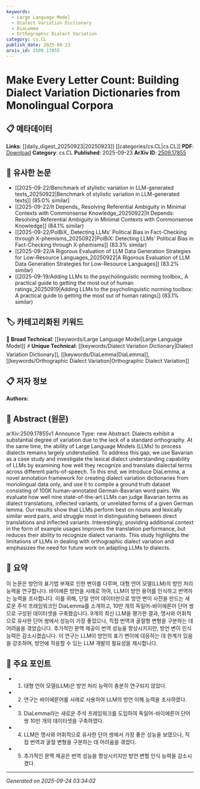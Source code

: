 ```yaml
---
keywords:
  - Large Language Model
  - Dialect Variation Dictionary
  - DiaLemma
  - Orthographic Dialect Variation
category: cs.CL
publish_date: 2025-09-23
arxiv_id: 2509.17855
---
```


<!-- KEYWORD_LINKING_METADATA:
{
  "processed_timestamp": "2025-09-24T03:34:02.621244",
  "vocabulary_version": "1.0",
  "selected_keywords": [
    "Large Language Model",
    "Dialect Variation Dictionary",
    "DiaLemma",
    "Orthographic Dialect Variation"
  ],
  "rejected_keywords": [],
  "similarity_scores": {
    "Large Language Model": 0.85,
    "Dialect Variation Dictionary": 0.7,
    "DiaLemma": 0.75,
    "Orthographic Dialect Variation": 0.65
  },
  "extraction_method": "AI_prompt_based",
  "budget_applied": true,
  "candidates_json": {
    "candidates": [
      {
        "surface": "Large Language Models",
        "canonical": "Large Language Model",
        "aliases": [
          "LLM",
          "Language Models"
        ],
        "category": "broad_technical",
        "rationale": "Central to the study, linking to broader discussions on language model capabilities.",
        "novelty_score": 0.3,
        "connectivity_score": 0.9,
        "specificity_score": 0.6,
        "link_intent_score": 0.85
      },
      {
        "surface": "Dialect Variation Dictionaries",
        "canonical": "Dialect Variation Dictionary",
        "aliases": [
          "Dialect Dictionaries"
        ],
        "category": "unique_technical",
        "rationale": "Introduces a novel concept specific to the study of dialects.",
        "novelty_score": 0.75,
        "connectivity_score": 0.65,
        "specificity_score": 0.8,
        "link_intent_score": 0.7
      },
      {
        "surface": "DiaLemma",
        "canonical": "DiaLemma",
        "aliases": [],
        "category": "unique_technical",
        "rationale": "A new framework introduced in the paper, essential for understanding the methodology.",
        "novelty_score": 0.85,
        "connectivity_score": 0.6,
        "specificity_score": 0.9,
        "link_intent_score": 0.75
      },
      {
        "surface": "Orthographic Dialect Variation",
        "canonical": "Orthographic Dialect Variation",
        "aliases": [
          "Dialect Orthography"
        ],
        "category": "unique_technical",
        "rationale": "Key challenge addressed by the paper, relevant for dialect processing.",
        "novelty_score": 0.7,
        "connectivity_score": 0.7,
        "specificity_score": 0.85,
        "link_intent_score": 0.65
      }
    ],
    "ban_list_suggestions": [
      "method",
      "performance",
      "experiment"
    ]
  },
  "decisions": [
    {
      "candidate_surface": "Large Language Models",
      "resolved_canonical": "Large Language Model",
      "decision": "linked",
      "scores": {
        "novelty": 0.3,
        "connectivity": 0.9,
        "specificity": 0.6,
        "link_intent": 0.85
      }
    },
    {
      "candidate_surface": "Dialect Variation Dictionaries",
      "resolved_canonical": "Dialect Variation Dictionary",
      "decision": "linked",
      "scores": {
        "novelty": 0.75,
        "connectivity": 0.65,
        "specificity": 0.8,
        "link_intent": 0.7
      }
    },
    {
      "candidate_surface": "DiaLemma",
      "resolved_canonical": "DiaLemma",
      "decision": "linked",
      "scores": {
        "novelty": 0.85,
        "connectivity": 0.6,
        "specificity": 0.9,
        "link_intent": 0.75
      }
    },
    {
      "candidate_surface": "Orthographic Dialect Variation",
      "resolved_canonical": "Orthographic Dialect Variation",
      "decision": "linked",
      "scores": {
        "novelty": 0.7,
        "connectivity": 0.7,
        "specificity": 0.85,
        "link_intent": 0.65
      }
    }
  ]
}
-->

# Make Every Letter Count: Building Dialect Variation Dictionaries from Monolingual Corpora

## 📋 메타데이터

**Links**: [[daily_digest_20250923|20250923]] [[categories/cs.CL|cs.CL]]
**PDF**: [Download](https://arxiv.org/pdf/2509.17855.pdf)
**Category**: cs.CL
**Published**: 2025-09-23
**ArXiv ID**: [2509.17855](https://arxiv.org/abs/2509.17855)

## 🔗 유사한 논문
- [[2025-09-22/Benchmark of stylistic variation in LLM-generated texts_20250922|Benchmark of stylistic variation in LLM-generated texts]] (85.0% similar)
- [[2025-09-22/It Depends_ Resolving Referential Ambiguity in Minimal Contexts with Commonsense Knowledge_20250922|It Depends: Resolving Referential Ambiguity in Minimal Contexts with Commonsense Knowledge]] (84.1% similar)
- [[2025-09-22/PolBiX_ Detecting LLMs' Political Bias in Fact-Checking through X-phemisms_20250922|PolBiX: Detecting LLMs' Political Bias in Fact-Checking through X-phemisms]] (83.3% similar)
- [[2025-09-22/A Rigorous Evaluation of LLM Data Generation Strategies for Low-Resource Languages_20250922|A Rigorous Evaluation of LLM Data Generation Strategies for Low-Resource Languages]] (83.2% similar)
- [[2025-09-19/Adding LLMs to the psycholinguistic norming toolbox_ A practical guide to getting the most out of human ratings_20250919|Adding LLMs to the psycholinguistic norming toolbox: A practical guide to getting the most out of human ratings]] (83.1% similar)

## 🏷️ 카테고리화된 키워드
**🧠 Broad Technical**: [[keywords/Large Language Model|Large Language Model]]
**⚡ Unique Technical**: [[keywords/Dialect Variation Dictionary|Dialect Variation Dictionary]], [[keywords/DiaLemma|DiaLemma]], [[keywords/Orthographic Dialect Variation|Orthographic Dialect Variation]]

## 📋 저자 정보

**Authors:** 

## 📄 Abstract (원문)

arXiv:2509.17855v1 Announce Type: new 
Abstract: Dialects exhibit a substantial degree of variation due to the lack of a standard orthography. At the same time, the ability of Large Language Models (LLMs) to process dialects remains largely understudied. To address this gap, we use Bavarian as a case study and investigate the lexical dialect understanding capability of LLMs by examining how well they recognize and translate dialectal terms across different parts-of-speech. To this end, we introduce DiaLemma, a novel annotation framework for creating dialect variation dictionaries from monolingual data only, and use it to compile a ground truth dataset consisting of 100K human-annotated German-Bavarian word pairs. We evaluate how well nine state-of-the-art LLMs can judge Bavarian terms as dialect translations, inflected variants, or unrelated forms of a given German lemma. Our results show that LLMs perform best on nouns and lexically similar word pairs, and struggle most in distinguishing between direct translations and inflected variants. Interestingly, providing additional context in the form of example usages improves the translation performance, but reduces their ability to recognize dialect variants. This study highlights the limitations of LLMs in dealing with orthographic dialect variation and emphasizes the need for future work on adapting LLMs to dialects.

## 📝 요약

이 논문은 방언의 표기법 부재로 인한 변이를 다루며, 대형 언어 모델(LLM)의 방언 처리 능력을 연구합니다. 바이에른 방언을 사례로 하여, LLM이 방언 용어를 인식하고 번역하는 능력을 조사합니다. 이를 위해, 단일 언어 데이터만으로 방언 변이 사전을 만드는 새로운 주석 프레임워크인 DiaLemma를 소개하고, 10만 개의 독일어-바이에른어 단어 쌍으로 구성된 데이터셋을 구축했습니다. 9개의 최신 LLM을 평가한 결과, 명사와 어휘적으로 유사한 단어 쌍에서 성능이 가장 좋았으나, 직접 번역과 굴절형 변형을 구분하는 데 어려움을 겪었습니다. 추가적인 문맥 제공이 번역 성능을 향상시키지만, 방언 변이 인식 능력은 감소시켰습니다. 이 연구는 LLM이 방언의 표기 변이에 대응하는 데 한계가 있음을 강조하며, 방언에 적응할 수 있는 LLM 개발의 필요성을 제시합니다.

## 🎯 주요 포인트

- 1. 대형 언어 모델(LLM)은 방언 처리 능력이 충분히 연구되지 않았다.
- 2. 연구는 바이에른어를 사례로 사용하여 LLM의 방언 이해 능력을 조사하였다.
- 3. DiaLemma라는 새로운 주석 프레임워크를 도입하여 독일어-바이에른어 단어 쌍 10만 개의 데이터셋을 구축하였다.
- 4. LLM은 명사와 어휘적으로 유사한 단어 쌍에서 가장 좋은 성능을 보였으나, 직접 번역과 굴절 변형을 구분하는 데 어려움을 겪었다.
- 5. 추가적인 문맥 제공은 번역 성능을 향상시키지만 방언 변형 인식 능력을 감소시켰다.


---

*Generated on 2025-09-24 03:34:02*